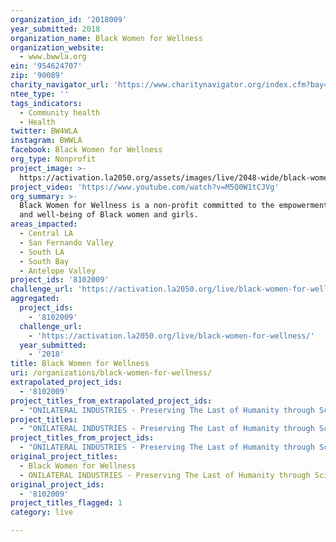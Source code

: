 ```yaml
---
organization_id: '2018009'
year_submitted: 2018
organization_name: Black Women for Wellness
organization_website:
  - www.bwwla.org
ein: '954624707'
zip: '90089'
charity_navigator_url: 'https://www.charitynavigator.org/index.cfm?bay=search.profile&ein=954624707'
ntee_type: ''
tags_indicators:
  - Community health
  - Health
twitter: BW4WLA
instagram: BWWLA
facebook: Black Women for Wellness
org_type: Nonprofit
project_image: >-
  https://activation.la2050.org/assets/images/live/2048-wide/black-women-for-wellness.jpg
project_video: 'https://www.youtube.com/watch?v=M5Q0W1tCJVg'
org_summary: >-
  Black Women for Wellness is a non-profit committed to the empowerment, health,
  and well-being of Black women and girls.
areas_impacted:
  - Central LA
  - San Fernando Valley
  - South LA
  - South Bay
  - Antelope Valley
project_ids: '8102009'
challenge_url: 'https://activation.la2050.org/live/black-women-for-wellness/'
aggregated:
  project_ids:
    - '8102009'
  challenge_url:
    - 'https://activation.la2050.org/live/black-women-for-wellness/'
  year_submitted:
    - '2018'
title: Black Women for Wellness
uri: /organizations/black-women-for-wellness/
extrapolated_project_ids:
  - '8102009'
project_titles_from_extrapolated_project_ids:
  - "ONILATERAL INDUSTRIES - Preserving The Last of Humanity through Science \r\n"
project_titles:
  - "ONILATERAL INDUSTRIES - Preserving The Last of Humanity through Science \r\n"
project_titles_from_project_ids:
  - "ONILATERAL INDUSTRIES - Preserving The Last of Humanity through Science \r\n"
original_project_titles:
  - Black Women for Wellness
  - ONILATERAL INDUSTRIES - Preserving The Last of Humanity through Science
original_project_ids:
  - '8102009'
project_titles_flagged: 1
category: live

---
```

